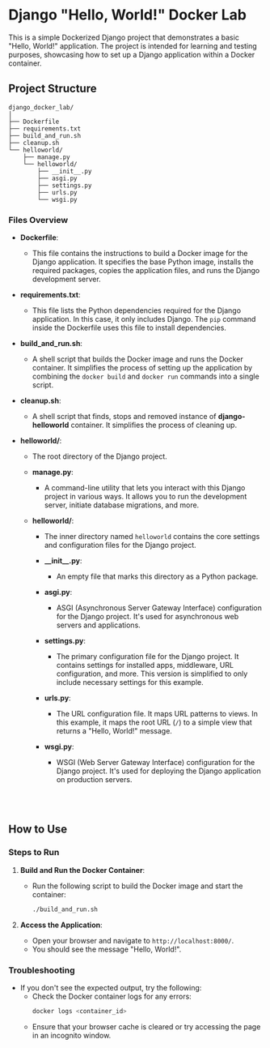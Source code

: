 
# Django "Hello, World!" Docker Lab

This is a simple Dockerized Django project that demonstrates a basic "Hello, World!" application. The project is intended for learning and testing purposes, showcasing how to set up a Django application within a Docker container.

## Project Structure

```
django_docker_lab/
│
├── Dockerfile
├── requirements.txt
├── build_and_run.sh
├── cleanup.sh
└── helloworld/
    ├── manage.py
    └── helloworld/
        ├── __init__.py
        ├── asgi.py
        ├── settings.py
        ├── urls.py
        └── wsgi.py
```

### Files Overview

- **Dockerfile**: 
  - This file contains the instructions to build a Docker image for the Django application. It specifies the base Python image, installs the required packages, copies the application files, and runs the Django development server.
  
- **requirements.txt**: 
  - This file lists the Python dependencies required for the Django application. In this case, it only includes Django. The `pip` command inside the Dockerfile uses this file to install dependencies.
  
- **build_and_run.sh**: 
  - A shell script that builds the Docker image and runs the Docker container. It simplifies the process of setting up the application by combining the `docker build` and `docker run` commands into a single script.

- **cleanup.sh**: 
  - A shell script that finds, stops and removed instance of **django-helloworld** container. It simplifies the process of cleaning up.

- **helloworld/**: 
  - The root directory of the Django project.

  - **manage.py**: 
    - A command-line utility that lets you interact with this Django project in various ways. It allows you to run the development server, initiate database migrations, and more.

  - **helloworld/**: 
    - The inner directory named `helloworld` contains the core settings and configuration files for the Django project.

    - **\_\_init\_\_.py**: 
      - An empty file that marks this directory as a Python package.

    - **asgi.py**: 
      - ASGI (Asynchronous Server Gateway Interface) configuration for the Django project. It's used for asynchronous web servers and applications.

    - **settings.py**: 
      - The primary configuration file for the Django project. It contains settings for installed apps, middleware, URL configuration, and more. This version is simplified to only include necessary settings for this example.

    - **urls.py**: 
      - The URL configuration file. It maps URL patterns to views. In this example, it maps the root URL (`/`) to a simple view that returns a "Hello, World!" message.

    - **wsgi.py**: 
      - WSGI (Web Server Gateway Interface) configuration for the Django project. It's used for deploying the Django application on production servers.

<br><br>

## How to Use

### Steps to Run

1. **Build and Run the Docker Container**:
   - Run the following script to build the Docker image and start the container:
     ```bash
     ./build_and_run.sh
     ```

2. **Access the Application**:
   - Open your browser and navigate to `http://localhost:8000/`.
   - You should see the message "Hello, World!".

### Troubleshooting

- If you don't see the expected output, try the following:
  - Check the Docker container logs for any errors:
    ```bash
    docker logs <container_id>
    ```
  - Ensure that your browser cache is cleared or try accessing the page in an incognito window.
